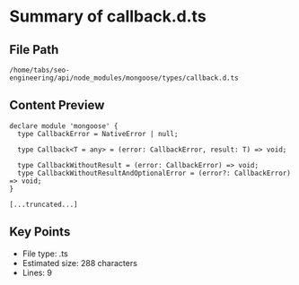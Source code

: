 # Summary of callback.d.ts
  
## File Path
`/home/tabs/seo-engineering/api/node_modules/mongoose/types/callback.d.ts`

## Content Preview
```
declare module 'mongoose' {
  type CallbackError = NativeError | null;

  type Callback<T = any> = (error: CallbackError, result: T) => void;

  type CallbackWithoutResult = (error: CallbackError) => void;
  type CallbackWithoutResultAndOptionalError = (error?: CallbackError) => void;
}

[...truncated...]
```

## Key Points
- File type: .ts
- Estimated size: 288 characters
- Lines: 9

